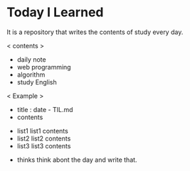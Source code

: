 # Today I Learned
It is a repository that writes the contents of study every day.

< contents >
* daily note
* web programming
* algorithm
* study English

< Example >

- title : date - TIL.md
- contents
* list1
	list1 contents
* list2
	list2 contents
* list3
	list3 contents
- thinks
	think abont the day and write that.
